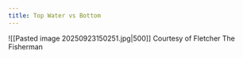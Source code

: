```yaml
---
title: Top Water vs Bottom
---
```

![[Pasted image 20250923150251.jpg|500]]
Courtesy of Fletcher The Fisherman